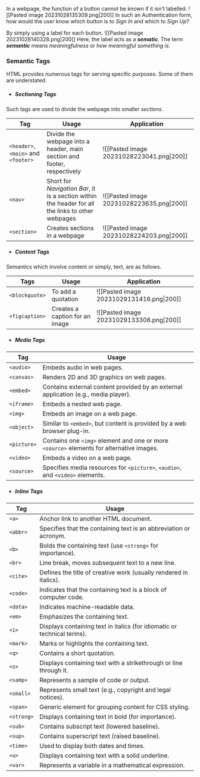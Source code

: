 In a webpage, the function of a button cannot be known if it isn't labelled. 
![[Pasted image 20231028135309.png|200]]
In such an Authentication form, how would the user know which button is to *Sign In* and which to *Sign Up*? 

By simply using a label for each button.
![[Pasted image 20231028140328.png|200]]
Here, the label acts as a ***sematic***. The term ***semantic*** means *meaningfulness* or *how meaningful something is*. 

### Semantic Tags
HTML provides numerous tags for serving specific purposes. Some of them are understated.

* ##### Sectioning Tags
Such tags are used to divide the webpage into smaller *sections*.

| Tag | Usage | Application |
|--|--|--|
| `<header>`, `<main>` and `<footer>` | Divide the webpage into a header, main section and footer, respectively | ![[Pasted image 20231028223041.png\|200]] |
| `<nav>` | Short for *Navigation Bar*, it is a section within the header for all the links to other webpages | ![[Pasted image 20231028223635.png\|200]] |
| `<section>` | Creates sections in a webpage | ![[Pasted image 20231028224203.png\|200]] |

* ##### Content Tags
Semantics which involve content or simply, text, are as follows.

| Tags | Usage | Application |
|--|--|--|
| `<blockquote>` | To add a quotation | ![[Pasted image 20231029131416.png\|200]] |
| `<figcaption>` | Creates a caption for an image | ![[Pasted image 20231029133308.png\|200]]|


* ##### Media Tags

|Tag|Usage|
|---|---|
|`<audio>`|Embeds audio in web pages.|
|`<canvas>`|Renders 2D and 3D graphics on web pages.|
|`<embed>`|Contains external content provided by an external application (e.g., media player).|
|`<iframe>`|Embeds a nested web page.|
|`<img>`|Embeds an image on a web page.|
|`<object>`|Similar to `<embed>`, but content is provided by a web browser plug-in.|
|`<picture>`|Contains one `<img>` element and one or more `<source>` elements for alternative images.|
|`<video>`|Embeds a video on a web page.|
|`<source>`|Specifies media resources for `<picture>`, `<audio>`, and `<video>` elements.|


* ##### Inline Tags

|Tag|Usage|
|---|---|
|`<a>`|Anchor link to another HTML document.|
|`<abbr>`|Specifies that the containing text is an abbreviation or acronym.|
|`<b>`|Bolds the containing text (use `<strong>` for importance).|
|`<br>`|Line break, moves subsequent text to a new line.|
|`<cite>`|Defines the title of creative work (usually rendered in italics).|
|`<code>`|Indicates that the containing text is a block of computer code.|
|`<data>`|Indicates machine-readable data.|
|`<em>`|Emphasizes the containing text.|
|`<i>`|Displays containing text in italics (for idiomatic or technical terms).|
|`<mark>`|Marks or highlights the containing text.|
|`<q>`|Contains a short quotation.|
|`<s>`|Displays containing text with a strikethrough or line through it.|
|`<samp>`|Represents a sample of code or output.|
|`<small>`|Represents small text (e.g., copyright and legal notices).|
|`<span>`|Generic element for grouping content for CSS styling.|
|`<strong>`|Displays containing text in bold (for importance).|
|`<sub>`|Contains subscript text (lowered baseline).|
|`<sup>`|Contains superscript text (raised baseline).|
|`<time>`|Used to display both dates and times.|
|`<u>`|Displays containing text with a solid underline.|
|`<var>`|Represents a variable in a mathematical expression.|
